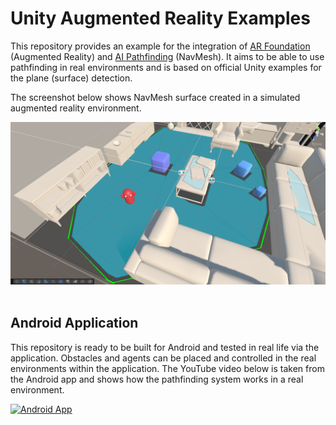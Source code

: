 
# Unity Augmented Reality Examples

This repository provides an example for the integration of [AR Foundation](https://docs.unity3d.com/Packages/com.unity.xr.arfoundation@6.1/manual/index.html) (Augmented Reality) and [AI Pathfinding](https://docs.unity3d.com/Packages/com.unity.ai.navigation@2.0/manual/index.html) (NavMesh). It aims to be able to use pathfinding in real environments and is based on official Unity examples for the plane (surface) detection.

The screenshot below shows NavMesh surface created in a simulated augmented reality environment.

![NavMesh](Screenshots/NavMesh.png)<br/><br/>

## Android Application

This repository is ready to be built for Android and tested in real life via the application. Obstacles and agents can be placed and controlled in the real environments within the application. The YouTube video below is taken from the Android app and shows how the pathfinding system works in a real environment.

[![Android App](https://img.youtube.com/vi/slOXL4ZuG-Y/0.jpg)](https://www.youtube.com/watch?v=slOXL4ZuG-Y)
